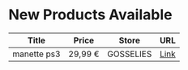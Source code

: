 # New Products Available

| Title | Price | Store | URL |
|---|---|---|---|
| manette ps3 | 29,99 € | GOSSELIES | [Link](https://www.cashconverters.be/fr/accessoires-jeux-video/841203-manette-ps3.html) |

